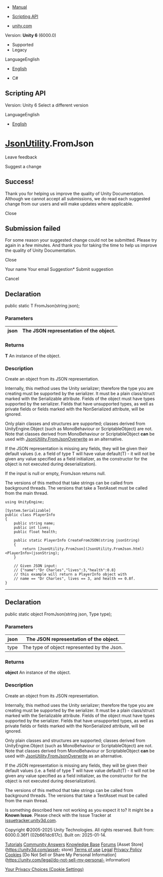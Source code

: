 [ ]()

  * [Manual](../Manual/index.html)
  * [Scripting API](../ScriptReference/index.html)

  * [unity.com](https://unity.com/)

Version: **Unity 6** (6000.0)

  * Supported
  * Legacy

LanguageEnglish

  * [English]()

  * C#

[ ](https://docs.unity3d.com)

## Scripting API

Version: Unity 6 Select a different version

LanguageEnglish

  * [English]()

#  [JsonUtility](JsonUtility.html).FromJson

Leave feedback

Suggest a change

## Success!

Thank you for helping us improve the quality of Unity Documentation. Although
we cannot accept all submissions, we do read each suggested change from our
users and will make updates where applicable.

Close

## Submission failed

For some reason your suggested change could not be submitted. Please <a>try
again</a> in a few minutes. And thank you for taking the time to help us
improve the quality of Unity Documentation.

Close

Your name Your email Suggestion* Submit suggestion

Cancel

[ ]()

## Declaration

public static T FromJson(string json);

### Parameters

json | The JSON representation of the object.  
---|---  
  
### Returns

**T** An instance of the object.

### Description

Create an object from its JSON representation.

Internally, this method uses the Unity serializer; therefore the type you are
creating must be supported by the serializer. It must be a plain class/struct
marked with the Serializable attribute. Fields of the object must have types
supported by the serializer. Fields that have unsupported types, as well as
private fields or fields marked with the NonSerialized attribute, will be
ignored.  
  
Only plain classes and structures are supported; classes derived from
UnityEngine.Object (such as MonoBehaviour or ScriptableObject) are not. Note
that classes derived from MonoBehaviour or ScriptableObject **can** be used
with [JsonUtility.FromJsonOverwrite](JsonUtility.FromJsonOverwrite.html) as an
alternative.  
  
If the JSON representation is missing any fields, they will be given their
default values (i.e. a field of type T will have value default(T) - it will
not be given any value specified as a field initializer, as the constructor
for the object is not executed during deserialization).  
  
If the input is null or empty, FromJson returns null.  
  
The versions of this method that take strings can be called from background
threads. The versions that take a TextAsset must be called from the main
thread.

    
    
    using UnityEngine;  
      
    [System.Serializable]
    public class PlayerInfo
    {
        public string name;
        public int lives;
        public float health;  
      
        public static PlayerInfo CreateFromJSON(string jsonString)
        {
            return [JsonUtility.FromJson](JsonUtility.FromJson.html)<PlayerInfo>(jsonString);
        }  
      
        // Given JSON input:
        // {"name":"Dr Charles","lives":3,"health":0.8}
        // this example will return a PlayerInfo object with
        // name == "Dr Charles", lives == 3, and health == 0.8f.
    }
    

* * *

## Declaration

public static object FromJson(string json, Type type);

### Parameters

json | The JSON representation of the object.  
---|---  
type | The type of object represented by the Json.  
  
### Returns

**object** An instance of the object.

### Description

Create an object from its JSON representation.

Internally, this method uses the Unity serializer; therefore the type you are
creating must be supported by the serializer. It must be a plain class/struct
marked with the Serializable attribute. Fields of the object must have types
supported by the serializer. Fields that have unsupported types, as well as
private fields or fields marked with the NonSerialized attribute, will be
ignored.  
  
Only plain classes and structures are supported; classes derived from
UnityEngine.Object (such as MonoBehaviour or ScriptableObject) are not. Note
that classes derived from MonoBehaviour or ScriptableObject **can** be used
with [JsonUtility.FromJsonOverwrite](JsonUtility.FromJsonOverwrite.html) as an
alternative.  
  
If the JSON representation is missing any fields, they will be given their
default values (i.e. a field of type T will have value default(T) - it will
not be given any value specified as a field initializer, as the constructor
for the object is not executed during deserialization).  
  
The versions of this method that take strings can be called from background
threads. The versions that take a TextAsset must be called from the main
thread.

Is something described here not working as you expect it to? It might be a
**Known Issue**. Please check with the Issue Tracker at
[issuetracker.unity3d.com](https://issuetracker.unity3d.com).

Copyright ©2005-2025 Unity Technologies. All rights reserved. Built from:
6000.0.36f1 (02b661dc617c). Built on: 2025-01-14.

[Tutorials](https://unity3d.com/learn) [Community
Answers](https://answers.unity3d.com) [Knowledge
Base](https://support.unity3d.com/hc/en-us)
[Forums](https://forum.unity3d.com) [Asset Store](https://unity3d.com/asset-
store) [Terms of use](https://docs.unity3d.com/Manual/TermsOfUse.html)
[Legal](https://unity.com/legal) [Privacy
Policy](https://unity.com/legal/privacy-policy)
[Cookies](https://unity.com/legal/cookie-policy) [Do Not Sell or Share My
Personal Information](https://unity.com/legal/do-not-sell-my-personal-
information)

[Your Privacy Choices (Cookie Settings)](javascript:void\(0\);)

